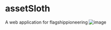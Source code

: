 # assetSloth
A web application for flagshippioneering
![image](https://user-images.githubusercontent.com/54341970/178137203-931cb282-8eee-4bb1-9109-25a225570807.png)

